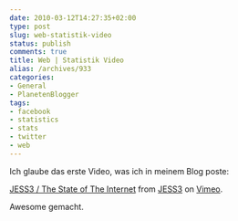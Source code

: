 ```yaml
---
date: 2010-03-12T14:27:35+02:00
type: post
slug: web-statistik-video
status: publish
comments: true
title: Web | Statistik Video
alias: /archives/933
categories:
- General
- PlanetenBlogger
tags:
- facebook
- statistics
- stats
- twitter
- web
---
```


Ich glaube das erste Video, was ich in meinem Blog poste:


[JESS3 / The State of The Internet](http://vimeo.com/9641036) from [JESS3](http://vimeo.com/jessesaves) on [Vimeo](http://vimeo.com).


Awesome gemacht.
